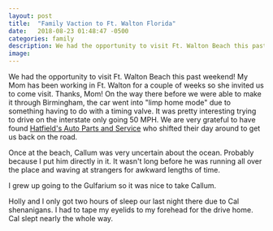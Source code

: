 ```yaml
---
layout: post
title:  "Family Vaction to Ft. Walton Florida"
date:   2018-08-23 01:48:47 -0500
categories: family
description: We had the opportunity to visit Ft. Walton Beach this past weekend!
image: 
---
```


We had the opportunity to visit Ft. Walton Beach this past weekend! My Mom has been working in Ft. Walton for a couple of weeks so she invited us to come visit. Thanks, Mom! On the way there before we were able to make it through Birmingham, the car went into "limp home mode" due to something having to do with a timing valve. It was pretty interesting trying to drive on the interstate only going 50 MPH. We are very grateful to have found [Hatfield's Auto Parts and Service](http://www.autorepairshophomewoodal.com/) who shifted their day around to get us back on the road.

Once at the beach, Callum was very uncertain about the ocean. Probably because I put him directly in it. It wasn't long before he was running all over the place and waving at strangers for awkward lengths of time.

I grew up going to the Gulfarium so it was nice to take Callum.

Holly and I only got two hours of sleep our last night there due to Cal shenanigans. I had to tape my eyelids to my forehead for the drive home. Cal slept nearly the whole way.